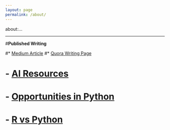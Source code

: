 ```yaml
---
layout: page
permalink: /about/
---
```



about:...

---

#**Published Writing**
  
#* [Medium Article](https://innat-2k14.medium.com/)
#* [Quora Writing Page](https://www.quora.com/profile/Mohammed-Innat)
#  - [AI Resources](http://qr.ae/TUpyGw)
#  - [Opportunities in Python](http://qr.ae/TUpyGU)
#  - [R vs Python](http://qr.ae/TUpyGS)

